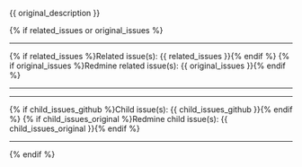 {{ original_description }}

{% if  related_issues or original_issues %}

---

{% if related_issues %}Related issue(s): {{ related_issues }}{% endif %}
{% if original_issues %}Redmine related issue(s): {{ original_issues }}{% endif %}

---


---

{% if child_issues_github %}Child issue(s): {{ child_issues_github }}{% endif %}
{% if child_issues_original %}Redmine child issue(s): {{ child_issues_original }}{% endif %}

---

{% endif %}

